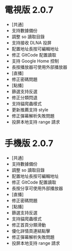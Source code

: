 # 電視版 2.0.7

* [共通]
* 支持數據備份
* 調整 so 讀取目錄
* 支持接收 DLNA 投屏
* 配置地址長按可編輯地址
* 修正 GitCode 配置讀取
* 支持 Google Home 控制
* 長按播放器可使用外部播放器
* [直播]
* 修正密碼問題
* [點播]
* 篩選支持反選
* 修正分類閃退
* 支持貓爬蟲樣式
* 更新推薦支持 style
* 修正彈幕解析失敗問題
* 投屏本地支持 range 請求

# 手機版 2.0.7

* [共通]
* 支持數據備份
* 調整 so 讀取目錄
* 配置地址長按可編輯地址
* 修正 GitCode 配置讀取
* 長按分享可使用外部播放器
* [直播]
* 修正密碼問題
* [點播]
* 篩選支持反選
* 支持貓爬蟲樣式
* 修正首頁分類滑動
* 優化詳情頁連結點擊
* 修正彈幕解析失敗問題
* 投屏本地支持 range 請求